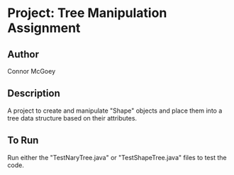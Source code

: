 # Project: Tree Manipulation Assignment

## Author

Connor McGoey

## Description

A project to create and manipulate "Shape" objects and place them into a tree data structure based on their attributes.

## To Run

Run either the "TestNaryTree.java" or "TestShapeTree.java" files to test the code.
